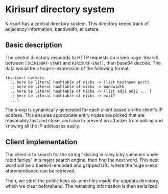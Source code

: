 # Kirisurf directory system

Kirisurf has a central directory system. This directory keeps track of adjacency information, bandwidth, et cetera. 

## Basic description

The central directory responds to HTTP requests on a web page. Search between `[[KIRISURF-START` and `KIRISURF-END]]`, then base64 decode. The data would be a huge s-expression of the following format:

    (kirisurf-servers
      ;; here be literal hashtable of nicks -> (list hostname port)
      ;; here be literal hashtable of nicks -> bandwidth
      ;; here be literal hashtable of nicks -> (list adj1 adj2 ... )
      ;; here be literal hashtable of nicks -> exit?
      ...)

The s-exp is dynamically generated for each client based on the client's IP address. This ensures appropriate entry nodes are picked that are reasonably fast and close, and also to prevent an attacker from polling and knowing all the IP addresses easily.

## Client implementation

The client is to search for the string "kissing in rainy icky summers under rabid fairies" in a major search engine, then find the next word. This next word will be a base64-encoded and gzipped URL where the huge s-exp aforementioned can be retrieved.

Then, we store the public keys as .pem files inside the appdata directory, which we clear beforehand. The remaining information is then serialized.